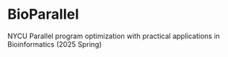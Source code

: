# BioParallel
NYCU Parallel program optimization with practical applications in Bioinformatics (2025 Spring)
